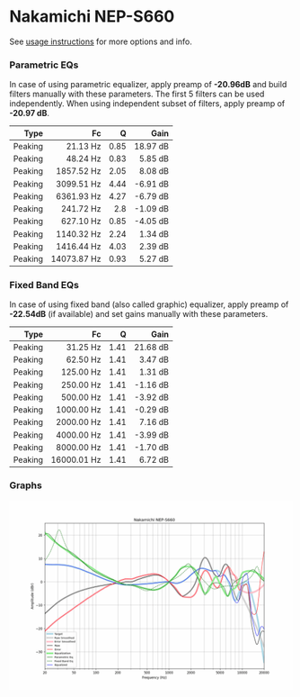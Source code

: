 # Nakamichi NEP-S660
See [usage instructions](https://github.com/jaakkopasanen/AutoEq#usage) for more options and info.

### Parametric EQs
In case of using parametric equalizer, apply preamp of **-20.96dB** and build filters manually
with these parameters. The first 5 filters can be used independently.
When using independent subset of filters, apply preamp of **-20.97 dB**.

| Type    | Fc          |    Q | Gain     |
|--------:|------------:|-----:|---------:|
| Peaking | 21.13 Hz    | 0.85 | 18.97 dB |
| Peaking | 48.24 Hz    | 0.83 | 5.85 dB  |
| Peaking | 1857.52 Hz  | 2.05 | 8.08 dB  |
| Peaking | 3099.51 Hz  | 4.44 | -6.91 dB |
| Peaking | 6361.93 Hz  | 4.27 | -6.79 dB |
| Peaking | 241.72 Hz   | 2.8  | -1.09 dB |
| Peaking | 627.10 Hz   | 0.85 | -4.05 dB |
| Peaking | 1140.32 Hz  | 2.24 | 1.34 dB  |
| Peaking | 1416.44 Hz  | 4.03 | 2.39 dB  |
| Peaking | 14073.87 Hz | 0.93 | 5.27 dB  |

### Fixed Band EQs
In case of using fixed band (also called graphic) equalizer, apply preamp of **-22.54dB**
(if available) and set gains manually with these parameters.

| Type    | Fc          |    Q | Gain     |
|--------:|------------:|-----:|---------:|
| Peaking | 31.25 Hz    | 1.41 | 21.68 dB |
| Peaking | 62.50 Hz    | 1.41 | 3.47 dB  |
| Peaking | 125.00 Hz   | 1.41 | 1.31 dB  |
| Peaking | 250.00 Hz   | 1.41 | -1.16 dB |
| Peaking | 500.00 Hz   | 1.41 | -3.92 dB |
| Peaking | 1000.00 Hz  | 1.41 | -0.29 dB |
| Peaking | 2000.00 Hz  | 1.41 | 7.16 dB  |
| Peaking | 4000.00 Hz  | 1.41 | -3.99 dB |
| Peaking | 8000.00 Hz  | 1.41 | -1.70 dB |
| Peaking | 16000.01 Hz | 1.41 | 6.72 dB  |

### Graphs
![](./Nakamichi%20NEP-S660.png)